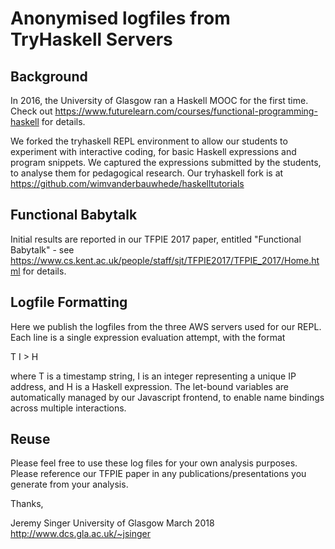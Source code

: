 
# Anonymised logfiles from TryHaskell Servers

## Background

In 2016, the University of Glasgow ran a Haskell MOOC for the first
time. Check out
https://www.futurelearn.com/courses/functional-programming-haskell for
details.

We forked the tryhaskell REPL environment to allow our students to
experiment with interactive coding, for basic Haskell expressions and
program snippets. We captured the expressions submitted by the
students, to analyse them for pedagogical research.  Our tryhaskell
fork is at https://github.com/wimvanderbauwhede/haskelltutorials

## Functional Babytalk

Initial results are reported in our TFPIE 2017 paper, entitled
"Functional Babytalk" - see
https://www.cs.kent.ac.uk/people/staff/sjt/TFPIE2017/TFPIE_2017/Home.html
for details.

## Logfile Formatting

Here we publish the logfiles from the three AWS servers used for our
REPL. Each line is a single expression evaluation attempt, with the
format

T I > H

where T is a timestamp string, I is an integer representing a unique
IP address, and H is a Haskell expression. The let-bound variables are
automatically managed by our Javascript frontend, to enable name
bindings across multiple interactions.

## Reuse

Please feel free to use these log files for your own analysis
purposes. Please reference our TFPIE paper in any
publications/presentations you generate from your analysis.

Thanks,

Jeremy Singer
University of Glasgow
March 2018
http://www.dcs.gla.ac.uk/~jsinger

